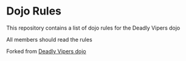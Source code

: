 Dojo Rules
==========

This repository contains a list of dojo rules for the Deadly Vipers dojo

All members should read the rules

Forked from [Deadly Vipers dojo](https://github.com/deadlyvipers)
